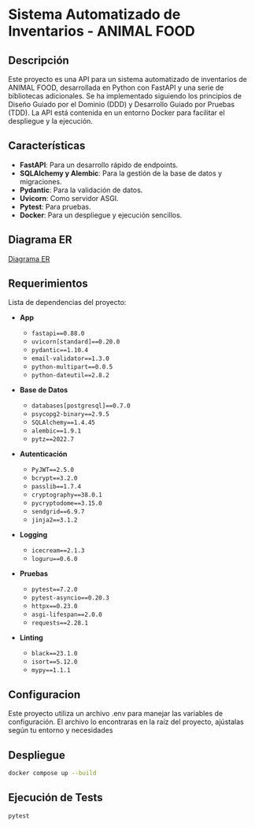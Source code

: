 
# Sistema Automatizado de Inventarios - ANIMAL FOOD

## Descripción

Este proyecto es una API para un sistema automatizado de inventarios de ANIMAL FOOD, desarrollada en Python con FastAPI y una serie de bibliotecas adicionales. Se ha implementado siguiendo los principios de Diseño Guiado por el Dominio (DDD) y Desarrollo Guiado por Pruebas (TDD). La API está contenida en un entorno Docker para facilitar el despliegue y la ejecución.

## Características

- **FastAPI**: Para un desarrollo rápido de endpoints.
- **SQLAlchemy y Alembic**: Para la gestión de la base de datos y migraciones.
- **Pydantic**: Para la validación de datos.
- **Uvicorn**: Como servidor ASGI.
- **Pytest**: Para pruebas.
- **Docker**: Para un despliegue y ejecución sencillos.

## Diagrama ER

[Diagrama ER](https://lucid.app/lucidchart/62490fd5-a7ff-4a58-8568-a6a9ec86031d/edit?viewport_loc=-1503%2C-461%2C4869%2C2472%2C0_0&invitationId=inv_7807fb55-47a8-4584-a66d-935f7be2bb25)


## Requerimientos

Lista de dependencias del proyecto:

- **App**
  - `fastapi==0.88.0`
  - `uvicorn[standard]==0.20.0`
  - `pydantic==1.10.4`
  - `email-validator==1.3.0`
  - `python-multipart==0.0.5`
  - `python-dateutil==2.8.2`

- **Base de Datos**
  - `databases[postgresql]==0.7.0`
  - `psycopg2-binary==2.9.5`
  - `SQLAlchemy==1.4.45`
  - `alembic==1.9.1`
  - `pytz==2022.7`

- **Autenticación**
  - `PyJWT==2.5.0`
  - `bcrypt==3.2.0`
  - `passlib==1.7.4`
  - `cryptography==38.0.1`
  - `pycryptodome==3.15.0`
  - `sendgrid==6.9.7`
  - `jinja2==3.1.2`

- **Logging**
  - `icecream==2.1.3`
  - `loguru==0.6.0`

- **Pruebas**
  - `pytest==7.2.0`
  - `pytest-asyncio==0.20.3`
  - `httpx==0.23.0`
  - `asgi-lifespan==2.0.0`
  - `requests==2.28.1`

- **Linting**
  - `black==23.1.0`
  - `isort==5.12.0`
  - `mypy==1.1.1`

## Configuracion

Este proyecto utiliza un archivo .env para manejar las variables de configuración. El archivo lo encontraras en la raíz del proyecto, ajústalas según tu entorno y necesidades

## Despliegue

```bash
docker compose up --build
```

## Ejecución de Tests
```bash
pytest
```


